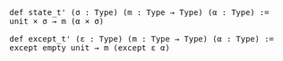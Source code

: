 <pre class="juicy-ace-editor-container ace-chrome"><span title="(module.header [] [])"></span><span title="(command.declaration
 (command.decl_modifiers [] [] [] [] [])
 (command.declaration.inner
  (0
   (command.def_like
    (command.def_like.kind (0 &quot;def&quot;))
    []
    `state_t'
    (command.decl_sig
     [(term.bracketed_binder
       (0
        (term.explicit_binder
         &quot;(&quot;
         (term.explicit_binder_content
          (1
           (term.binder_content
            [(term.binder_ident (0 `σ))]
            [(term.binder_content_type &quot;:&quot; (term.sort (1 &quot;Type&quot;)))]
            [])))
         &quot;)&quot;)))
      (term.bracketed_binder
       (0
        (term.explicit_binder
         &quot;(&quot;
         (term.explicit_binder_content
          (1
           (term.binder_content
            [(term.binder_ident (0 `m))]
            [(term.binder_content_type
              &quot;:&quot;
              (term.arrow (term.sort (1 &quot;Type&quot;)) &quot;→&quot; (term.sort (1 &quot;Type&quot;))))]
            [])))
         &quot;)&quot;)))
      (term.bracketed_binder
       (0
        (term.explicit_binder
         &quot;(&quot;
         (term.explicit_binder_content
          (1
           (term.binder_content
            [(term.binder_ident (0 `α))]
            [(term.binder_content_type &quot;:&quot; (term.sort (1 &quot;Type&quot;)))]
            [])))
         &quot;)&quot;)))]
     [])
    (command.decl_val
     (0
      (command.simple_decl_val
       &quot;:=&quot;
       (term.arrow
        (notation<TODO> (ident_univs `unit []) &quot;×&quot; (ident_univs `σ []))
        &quot;→&quot;
        (term.app
         (ident_univs `m [])
         (term.paren
          &quot;(&quot;
          [(term.paren_content
            (notation<TODO> (ident_univs `α []) &quot;×&quot; (ident_univs `σ []))
            [])]
          &quot;)&quot;))))))))))"><span title="(command.decl_modifiers [] [] [] [] [])"></span><span title="(command.declaration.inner
 (0
  (command.def_like
   (command.def_like.kind (0 &quot;def&quot;))
   []
   `state_t'
   (command.decl_sig
    [(term.bracketed_binder
      (0
       (term.explicit_binder
        &quot;(&quot;
        (term.explicit_binder_content
         (1
          (term.binder_content
           [(term.binder_ident (0 `σ))]
           [(term.binder_content_type &quot;:&quot; (term.sort (1 &quot;Type&quot;)))]
           [])))
        &quot;)&quot;)))
     (term.bracketed_binder
      (0
       (term.explicit_binder
        &quot;(&quot;
        (term.explicit_binder_content
         (1
          (term.binder_content
           [(term.binder_ident (0 `m))]
           [(term.binder_content_type
             &quot;:&quot;
             (term.arrow (term.sort (1 &quot;Type&quot;)) &quot;→&quot; (term.sort (1 &quot;Type&quot;))))]
           [])))
        &quot;)&quot;)))
     (term.bracketed_binder
      (0
       (term.explicit_binder
        &quot;(&quot;
        (term.explicit_binder_content
         (1
          (term.binder_content
           [(term.binder_ident (0 `α))]
           [(term.binder_content_type &quot;:&quot; (term.sort (1 &quot;Type&quot;)))]
           [])))
        &quot;)&quot;)))]
    [])
   (command.decl_val
    (0
     (command.simple_decl_val
      &quot;:=&quot;
      (term.arrow
       (notation<TODO> (ident_univs `unit []) &quot;×&quot; (ident_univs `σ []))
       &quot;→&quot;
       (term.app
        (ident_univs `m [])
        (term.paren
         &quot;(&quot;
         [(term.paren_content
           (notation<TODO> (ident_univs `α []) &quot;×&quot; (ident_univs `σ []))
           [])]
         &quot;)&quot;)))))))))"><span title="(command.def_like
 (command.def_like.kind (0 &quot;def&quot;))
 []
 `state_t'
 (command.decl_sig
  [(term.bracketed_binder
    (0
     (term.explicit_binder
      &quot;(&quot;
      (term.explicit_binder_content
       (1
        (term.binder_content
         [(term.binder_ident (0 `σ))]
         [(term.binder_content_type &quot;:&quot; (term.sort (1 &quot;Type&quot;)))]
         [])))
      &quot;)&quot;)))
   (term.bracketed_binder
    (0
     (term.explicit_binder
      &quot;(&quot;
      (term.explicit_binder_content
       (1
        (term.binder_content
         [(term.binder_ident (0 `m))]
         [(term.binder_content_type
           &quot;:&quot;
           (term.arrow (term.sort (1 &quot;Type&quot;)) &quot;→&quot; (term.sort (1 &quot;Type&quot;))))]
         [])))
      &quot;)&quot;)))
   (term.bracketed_binder
    (0
     (term.explicit_binder
      &quot;(&quot;
      (term.explicit_binder_content
       (1
        (term.binder_content
         [(term.binder_ident (0 `α))]
         [(term.binder_content_type &quot;:&quot; (term.sort (1 &quot;Type&quot;)))]
         [])))
      &quot;)&quot;)))]
  [])
 (command.decl_val
  (0
   (command.simple_decl_val
    &quot;:=&quot;
    (term.arrow
     (notation<TODO> (ident_univs `unit []) &quot;×&quot; (ident_univs `σ []))
     &quot;→&quot;
     (term.app
      (ident_univs `m [])
      (term.paren
       &quot;(&quot;
       [(term.paren_content
         (notation<TODO> (ident_univs `α []) &quot;×&quot; (ident_univs `σ []))
         [])]
       &quot;)&quot;)))))))"><span title="(command.def_like.kind (0 &quot;def&quot;))"><span class='ace_comment'></span><span class='ace_keyword'>def</span><span class='ace_comment'> </span></span><span class='ace_variable'>state_t'</span><span title="(command.decl_sig
 [(term.bracketed_binder
   (0
    (term.explicit_binder
     &quot;(&quot;
     (term.explicit_binder_content
      (1
       (term.binder_content
        [(term.binder_ident (0 `σ))]
        [(term.binder_content_type &quot;:&quot; (term.sort (1 &quot;Type&quot;)))]
        [])))
     &quot;)&quot;)))
  (term.bracketed_binder
   (0
    (term.explicit_binder
     &quot;(&quot;
     (term.explicit_binder_content
      (1
       (term.binder_content
        [(term.binder_ident (0 `m))]
        [(term.binder_content_type
          &quot;:&quot;
          (term.arrow (term.sort (1 &quot;Type&quot;)) &quot;→&quot; (term.sort (1 &quot;Type&quot;))))]
        [])))
     &quot;)&quot;)))
  (term.bracketed_binder
   (0
    (term.explicit_binder
     &quot;(&quot;
     (term.explicit_binder_content
      (1
       (term.binder_content
        [(term.binder_ident (0 `α))]
        [(term.binder_content_type &quot;:&quot; (term.sort (1 &quot;Type&quot;)))]
        [])))
     &quot;)&quot;)))]
 [])"><span title="(term.bracketed_binder
 (0
  (term.explicit_binder
   &quot;(&quot;
   (term.explicit_binder_content
    (1
     (term.binder_content
      [(term.binder_ident (0 `σ))]
      [(term.binder_content_type &quot;:&quot; (term.sort (1 &quot;Type&quot;)))]
      [])))
   &quot;)&quot;)))"><span title="(term.explicit_binder
 &quot;(&quot;
 (term.explicit_binder_content
  (1
   (term.binder_content
    [(term.binder_ident (0 `σ))]
    [(term.binder_content_type &quot;:&quot; (term.sort (1 &quot;Type&quot;)))]
    [])))
 &quot;)&quot;)"><span class='ace_comment'> </span>(<span class='ace_comment'></span><span title="(term.explicit_binder_content
 (1
  (term.binder_content
   [(term.binder_ident (0 `σ))]
   [(term.binder_content_type &quot;:&quot; (term.sort (1 &quot;Type&quot;)))]
   [])))"><span title="(term.binder_content
 [(term.binder_ident (0 `σ))]
 [(term.binder_content_type &quot;:&quot; (term.sort (1 &quot;Type&quot;)))]
 [])"><span title="(term.binder_ident (0 `σ))"><span class='ace_variable'>σ</span></span><span title="(term.binder_content_type &quot;:&quot; (term.sort (1 &quot;Type&quot;)))"><span class='ace_comment'> </span>:<span class='ace_comment'> </span><span title="(term.sort (1 &quot;Type&quot;))"><span class='ace_comment'></span><span class='ace_keyword'>Type</span><span class='ace_comment'></span></span></span></span></span><span class='ace_comment'></span>)<span class='ace_comment'> </span></span></span><span title="(term.bracketed_binder
 (0
  (term.explicit_binder
   &quot;(&quot;
   (term.explicit_binder_content
    (1
     (term.binder_content
      [(term.binder_ident (0 `m))]
      [(term.binder_content_type
        &quot;:&quot;
        (term.arrow (term.sort (1 &quot;Type&quot;)) &quot;→&quot; (term.sort (1 &quot;Type&quot;))))]
      [])))
   &quot;)&quot;)))"><span title="(term.explicit_binder
 &quot;(&quot;
 (term.explicit_binder_content
  (1
   (term.binder_content
    [(term.binder_ident (0 `m))]
    [(term.binder_content_type
      &quot;:&quot;
      (term.arrow (term.sort (1 &quot;Type&quot;)) &quot;→&quot; (term.sort (1 &quot;Type&quot;))))]
    [])))
 &quot;)&quot;)"><span class='ace_comment'></span>(<span class='ace_comment'></span><span title="(term.explicit_binder_content
 (1
  (term.binder_content
   [(term.binder_ident (0 `m))]
   [(term.binder_content_type
     &quot;:&quot;
     (term.arrow (term.sort (1 &quot;Type&quot;)) &quot;→&quot; (term.sort (1 &quot;Type&quot;))))]
   [])))"><span title="(term.binder_content
 [(term.binder_ident (0 `m))]
 [(term.binder_content_type
   &quot;:&quot;
   (term.arrow (term.sort (1 &quot;Type&quot;)) &quot;→&quot; (term.sort (1 &quot;Type&quot;))))]
 [])"><span title="(term.binder_ident (0 `m))"><span class='ace_variable'>m</span></span><span title="(term.binder_content_type
 &quot;:&quot;
 (term.arrow (term.sort (1 &quot;Type&quot;)) &quot;→&quot; (term.sort (1 &quot;Type&quot;))))"><span class='ace_comment'> </span>:<span class='ace_comment'> </span><span title="(term.arrow (term.sort (1 &quot;Type&quot;)) &quot;→&quot; (term.sort (1 &quot;Type&quot;)))"><span title="(term.sort (1 &quot;Type&quot;))"><span class='ace_comment'></span><span class='ace_keyword'>Type</span><span class='ace_comment'> </span></span><span class='ace_comment'></span>→<span class='ace_comment'> </span><span title="(term.sort (1 &quot;Type&quot;))"><span class='ace_comment'></span><span class='ace_keyword'>Type</span><span class='ace_comment'></span></span></span></span></span></span><span class='ace_comment'></span>)<span class='ace_comment'> </span></span></span><span title="(term.bracketed_binder
 (0
  (term.explicit_binder
   &quot;(&quot;
   (term.explicit_binder_content
    (1
     (term.binder_content
      [(term.binder_ident (0 `α))]
      [(term.binder_content_type &quot;:&quot; (term.sort (1 &quot;Type&quot;)))]
      [])))
   &quot;)&quot;)))"><span title="(term.explicit_binder
 &quot;(&quot;
 (term.explicit_binder_content
  (1
   (term.binder_content
    [(term.binder_ident (0 `α))]
    [(term.binder_content_type &quot;:&quot; (term.sort (1 &quot;Type&quot;)))]
    [])))
 &quot;)&quot;)"><span class='ace_comment'></span>(<span class='ace_comment'></span><span title="(term.explicit_binder_content
 (1
  (term.binder_content
   [(term.binder_ident (0 `α))]
   [(term.binder_content_type &quot;:&quot; (term.sort (1 &quot;Type&quot;)))]
   [])))"><span title="(term.binder_content
 [(term.binder_ident (0 `α))]
 [(term.binder_content_type &quot;:&quot; (term.sort (1 &quot;Type&quot;)))]
 [])"><span title="(term.binder_ident (0 `α))"><span class='ace_variable'>α</span></span><span title="(term.binder_content_type &quot;:&quot; (term.sort (1 &quot;Type&quot;)))"><span class='ace_comment'> </span>:<span class='ace_comment'> </span><span title="(term.sort (1 &quot;Type&quot;))"><span class='ace_comment'></span><span class='ace_keyword'>Type</span><span class='ace_comment'></span></span></span></span></span><span class='ace_comment'></span>)<span class='ace_comment'> </span></span></span></span><span title="(command.decl_val
 (0
  (command.simple_decl_val
   &quot;:=&quot;
   (term.arrow
    (notation<TODO> (ident_univs `unit []) &quot;×&quot; (ident_univs `σ []))
    &quot;→&quot;
    (term.app
     (ident_univs `m [])
     (term.paren
      &quot;(&quot;
      [(term.paren_content
        (notation<TODO> (ident_univs `α []) &quot;×&quot; (ident_univs `σ []))
        [])]
      &quot;)&quot;))))))"><span title="(command.simple_decl_val
 &quot;:=&quot;
 (term.arrow
  (notation<TODO> (ident_univs `unit []) &quot;×&quot; (ident_univs `σ []))
  &quot;→&quot;
  (term.app
   (ident_univs `m [])
   (term.paren
    &quot;(&quot;
    [(term.paren_content
      (notation<TODO> (ident_univs `α []) &quot;×&quot; (ident_univs `σ []))
      [])]
    &quot;)&quot;))))"><span class='ace_comment'></span>:=<span class='ace_comment'>
</span><span title="(term.arrow
 (notation<TODO> (ident_univs `unit []) &quot;×&quot; (ident_univs `σ []))
 &quot;→&quot;
 (term.app
  (ident_univs `m [])
  (term.paren
   &quot;(&quot;
   [(term.paren_content
     (notation<TODO> (ident_univs `α []) &quot;×&quot; (ident_univs `σ []))
     [])]
   &quot;)&quot;)))"><span title="(notation<TODO> (ident_univs `unit []) &quot;×&quot; (ident_univs `σ []))">unit<span class='ace_comment'> </span>×<span class='ace_comment'> </span>σ</span><span class='ace_comment'> </span>→<span class='ace_comment'> </span><span title="(term.app
 (ident_univs `m [])
 (term.paren
  &quot;(&quot;
  [(term.paren_content
    (notation<TODO> (ident_univs `α []) &quot;×&quot; (ident_univs `σ []))
    [])]
  &quot;)&quot;))">m<span title="(term.paren
 &quot;(&quot;
 [(term.paren_content
   (notation<TODO> (ident_univs `α []) &quot;×&quot; (ident_univs `σ []))
   [])]
 &quot;)&quot;)"><span class='ace_comment'> </span>(<span class='ace_comment'></span><span title="(term.paren_content
 (notation<TODO> (ident_univs `α []) &quot;×&quot; (ident_univs `σ []))
 [])"><span title="(notation<TODO> (ident_univs `α []) &quot;×&quot; (ident_univs `σ []))">α<span class='ace_comment'> </span>×<span class='ace_comment'> </span>σ</span></span><span class='ace_comment'></span>)<span class='ace_comment'>

</span></span></span></span></span></span></span></span></span><span title="(command.declaration
 (command.decl_modifiers [] [] [] [] [])
 (command.declaration.inner
  (0
   (command.def_like
    (command.def_like.kind (0 &quot;def&quot;))
    []
    `except_t'
    (command.decl_sig
     [(term.bracketed_binder
       (0
        (term.explicit_binder
         &quot;(&quot;
         (term.explicit_binder_content
          (1
           (term.binder_content
            [(term.binder_ident (0 `ε))]
            [(term.binder_content_type &quot;:&quot; (term.sort (1 &quot;Type&quot;)))]
            [])))
         &quot;)&quot;)))
      (term.bracketed_binder
       (0
        (term.explicit_binder
         &quot;(&quot;
         (term.explicit_binder_content
          (1
           (term.binder_content
            [(term.binder_ident (0 `m))]
            [(term.binder_content_type
              &quot;:&quot;
              (term.arrow (term.sort (1 &quot;Type&quot;)) &quot;→&quot; (term.sort (1 &quot;Type&quot;))))]
            [])))
         &quot;)&quot;)))
      (term.bracketed_binder
       (0
        (term.explicit_binder
         &quot;(&quot;
         (term.explicit_binder_content
          (1
           (term.binder_content
            [(term.binder_ident (0 `α))]
            [(term.binder_content_type &quot;:&quot; (term.sort (1 &quot;Type&quot;)))]
            [])))
         &quot;)&quot;)))]
     [])
    (command.decl_val
     (0
      (command.simple_decl_val
       &quot;:=&quot;
       (term.arrow
        (term.app
         (term.app (ident_univs `except []) (ident_univs `empty []))
         (ident_univs `unit []))
        &quot;→&quot;
        (term.app
         (ident_univs `m [])
         (term.paren
          &quot;(&quot;
          [(term.paren_content
            (term.app
             (term.app (ident_univs `except []) (ident_univs `ε []))
             (ident_univs `α []))
            [])]
          &quot;)&quot;))))))))))"><span title="(command.decl_modifiers [] [] [] [] [])"></span><span title="(command.declaration.inner
 (0
  (command.def_like
   (command.def_like.kind (0 &quot;def&quot;))
   []
   `except_t'
   (command.decl_sig
    [(term.bracketed_binder
      (0
       (term.explicit_binder
        &quot;(&quot;
        (term.explicit_binder_content
         (1
          (term.binder_content
           [(term.binder_ident (0 `ε))]
           [(term.binder_content_type &quot;:&quot; (term.sort (1 &quot;Type&quot;)))]
           [])))
        &quot;)&quot;)))
     (term.bracketed_binder
      (0
       (term.explicit_binder
        &quot;(&quot;
        (term.explicit_binder_content
         (1
          (term.binder_content
           [(term.binder_ident (0 `m))]
           [(term.binder_content_type
             &quot;:&quot;
             (term.arrow (term.sort (1 &quot;Type&quot;)) &quot;→&quot; (term.sort (1 &quot;Type&quot;))))]
           [])))
        &quot;)&quot;)))
     (term.bracketed_binder
      (0
       (term.explicit_binder
        &quot;(&quot;
        (term.explicit_binder_content
         (1
          (term.binder_content
           [(term.binder_ident (0 `α))]
           [(term.binder_content_type &quot;:&quot; (term.sort (1 &quot;Type&quot;)))]
           [])))
        &quot;)&quot;)))]
    [])
   (command.decl_val
    (0
     (command.simple_decl_val
      &quot;:=&quot;
      (term.arrow
       (term.app
        (term.app (ident_univs `except []) (ident_univs `empty []))
        (ident_univs `unit []))
       &quot;→&quot;
       (term.app
        (ident_univs `m [])
        (term.paren
         &quot;(&quot;
         [(term.paren_content
           (term.app
            (term.app (ident_univs `except []) (ident_univs `ε []))
            (ident_univs `α []))
           [])]
         &quot;)&quot;)))))))))"><span title="(command.def_like
 (command.def_like.kind (0 &quot;def&quot;))
 []
 `except_t'
 (command.decl_sig
  [(term.bracketed_binder
    (0
     (term.explicit_binder
      &quot;(&quot;
      (term.explicit_binder_content
       (1
        (term.binder_content
         [(term.binder_ident (0 `ε))]
         [(term.binder_content_type &quot;:&quot; (term.sort (1 &quot;Type&quot;)))]
         [])))
      &quot;)&quot;)))
   (term.bracketed_binder
    (0
     (term.explicit_binder
      &quot;(&quot;
      (term.explicit_binder_content
       (1
        (term.binder_content
         [(term.binder_ident (0 `m))]
         [(term.binder_content_type
           &quot;:&quot;
           (term.arrow (term.sort (1 &quot;Type&quot;)) &quot;→&quot; (term.sort (1 &quot;Type&quot;))))]
         [])))
      &quot;)&quot;)))
   (term.bracketed_binder
    (0
     (term.explicit_binder
      &quot;(&quot;
      (term.explicit_binder_content
       (1
        (term.binder_content
         [(term.binder_ident (0 `α))]
         [(term.binder_content_type &quot;:&quot; (term.sort (1 &quot;Type&quot;)))]
         [])))
      &quot;)&quot;)))]
  [])
 (command.decl_val
  (0
   (command.simple_decl_val
    &quot;:=&quot;
    (term.arrow
     (term.app
      (term.app (ident_univs `except []) (ident_univs `empty []))
      (ident_univs `unit []))
     &quot;→&quot;
     (term.app
      (ident_univs `m [])
      (term.paren
       &quot;(&quot;
       [(term.paren_content
         (term.app
          (term.app (ident_univs `except []) (ident_univs `ε []))
          (ident_univs `α []))
         [])]
       &quot;)&quot;)))))))"><span title="(command.def_like.kind (0 &quot;def&quot;))"><span class='ace_comment'></span><span class='ace_keyword'>def</span><span class='ace_comment'> </span></span><span class='ace_variable'>except_t'</span><span title="(command.decl_sig
 [(term.bracketed_binder
   (0
    (term.explicit_binder
     &quot;(&quot;
     (term.explicit_binder_content
      (1
       (term.binder_content
        [(term.binder_ident (0 `ε))]
        [(term.binder_content_type &quot;:&quot; (term.sort (1 &quot;Type&quot;)))]
        [])))
     &quot;)&quot;)))
  (term.bracketed_binder
   (0
    (term.explicit_binder
     &quot;(&quot;
     (term.explicit_binder_content
      (1
       (term.binder_content
        [(term.binder_ident (0 `m))]
        [(term.binder_content_type
          &quot;:&quot;
          (term.arrow (term.sort (1 &quot;Type&quot;)) &quot;→&quot; (term.sort (1 &quot;Type&quot;))))]
        [])))
     &quot;)&quot;)))
  (term.bracketed_binder
   (0
    (term.explicit_binder
     &quot;(&quot;
     (term.explicit_binder_content
      (1
       (term.binder_content
        [(term.binder_ident (0 `α))]
        [(term.binder_content_type &quot;:&quot; (term.sort (1 &quot;Type&quot;)))]
        [])))
     &quot;)&quot;)))]
 [])"><span title="(term.bracketed_binder
 (0
  (term.explicit_binder
   &quot;(&quot;
   (term.explicit_binder_content
    (1
     (term.binder_content
      [(term.binder_ident (0 `ε))]
      [(term.binder_content_type &quot;:&quot; (term.sort (1 &quot;Type&quot;)))]
      [])))
   &quot;)&quot;)))"><span title="(term.explicit_binder
 &quot;(&quot;
 (term.explicit_binder_content
  (1
   (term.binder_content
    [(term.binder_ident (0 `ε))]
    [(term.binder_content_type &quot;:&quot; (term.sort (1 &quot;Type&quot;)))]
    [])))
 &quot;)&quot;)"><span class='ace_comment'> </span>(<span class='ace_comment'></span><span title="(term.explicit_binder_content
 (1
  (term.binder_content
   [(term.binder_ident (0 `ε))]
   [(term.binder_content_type &quot;:&quot; (term.sort (1 &quot;Type&quot;)))]
   [])))"><span title="(term.binder_content
 [(term.binder_ident (0 `ε))]
 [(term.binder_content_type &quot;:&quot; (term.sort (1 &quot;Type&quot;)))]
 [])"><span title="(term.binder_ident (0 `ε))"><span class='ace_variable'>ε</span></span><span title="(term.binder_content_type &quot;:&quot; (term.sort (1 &quot;Type&quot;)))"><span class='ace_comment'> </span>:<span class='ace_comment'> </span><span title="(term.sort (1 &quot;Type&quot;))"><span class='ace_comment'></span><span class='ace_keyword'>Type</span><span class='ace_comment'></span></span></span></span></span><span class='ace_comment'></span>)<span class='ace_comment'> </span></span></span><span title="(term.bracketed_binder
 (0
  (term.explicit_binder
   &quot;(&quot;
   (term.explicit_binder_content
    (1
     (term.binder_content
      [(term.binder_ident (0 `m))]
      [(term.binder_content_type
        &quot;:&quot;
        (term.arrow (term.sort (1 &quot;Type&quot;)) &quot;→&quot; (term.sort (1 &quot;Type&quot;))))]
      [])))
   &quot;)&quot;)))"><span title="(term.explicit_binder
 &quot;(&quot;
 (term.explicit_binder_content
  (1
   (term.binder_content
    [(term.binder_ident (0 `m))]
    [(term.binder_content_type
      &quot;:&quot;
      (term.arrow (term.sort (1 &quot;Type&quot;)) &quot;→&quot; (term.sort (1 &quot;Type&quot;))))]
    [])))
 &quot;)&quot;)"><span class='ace_comment'></span>(<span class='ace_comment'></span><span title="(term.explicit_binder_content
 (1
  (term.binder_content
   [(term.binder_ident (0 `m))]
   [(term.binder_content_type
     &quot;:&quot;
     (term.arrow (term.sort (1 &quot;Type&quot;)) &quot;→&quot; (term.sort (1 &quot;Type&quot;))))]
   [])))"><span title="(term.binder_content
 [(term.binder_ident (0 `m))]
 [(term.binder_content_type
   &quot;:&quot;
   (term.arrow (term.sort (1 &quot;Type&quot;)) &quot;→&quot; (term.sort (1 &quot;Type&quot;))))]
 [])"><span title="(term.binder_ident (0 `m))"><span class='ace_variable'>m</span></span><span title="(term.binder_content_type
 &quot;:&quot;
 (term.arrow (term.sort (1 &quot;Type&quot;)) &quot;→&quot; (term.sort (1 &quot;Type&quot;))))"><span class='ace_comment'> </span>:<span class='ace_comment'> </span><span title="(term.arrow (term.sort (1 &quot;Type&quot;)) &quot;→&quot; (term.sort (1 &quot;Type&quot;)))"><span title="(term.sort (1 &quot;Type&quot;))"><span class='ace_comment'></span><span class='ace_keyword'>Type</span><span class='ace_comment'> </span></span><span class='ace_comment'></span>→<span class='ace_comment'> </span><span title="(term.sort (1 &quot;Type&quot;))"><span class='ace_comment'></span><span class='ace_keyword'>Type</span><span class='ace_comment'></span></span></span></span></span></span><span class='ace_comment'></span>)<span class='ace_comment'> </span></span></span><span title="(term.bracketed_binder
 (0
  (term.explicit_binder
   &quot;(&quot;
   (term.explicit_binder_content
    (1
     (term.binder_content
      [(term.binder_ident (0 `α))]
      [(term.binder_content_type &quot;:&quot; (term.sort (1 &quot;Type&quot;)))]
      [])))
   &quot;)&quot;)))"><span title="(term.explicit_binder
 &quot;(&quot;
 (term.explicit_binder_content
  (1
   (term.binder_content
    [(term.binder_ident (0 `α))]
    [(term.binder_content_type &quot;:&quot; (term.sort (1 &quot;Type&quot;)))]
    [])))
 &quot;)&quot;)"><span class='ace_comment'></span>(<span class='ace_comment'></span><span title="(term.explicit_binder_content
 (1
  (term.binder_content
   [(term.binder_ident (0 `α))]
   [(term.binder_content_type &quot;:&quot; (term.sort (1 &quot;Type&quot;)))]
   [])))"><span title="(term.binder_content
 [(term.binder_ident (0 `α))]
 [(term.binder_content_type &quot;:&quot; (term.sort (1 &quot;Type&quot;)))]
 [])"><span title="(term.binder_ident (0 `α))"><span class='ace_variable'>α</span></span><span title="(term.binder_content_type &quot;:&quot; (term.sort (1 &quot;Type&quot;)))"><span class='ace_comment'> </span>:<span class='ace_comment'> </span><span title="(term.sort (1 &quot;Type&quot;))"><span class='ace_comment'></span><span class='ace_keyword'>Type</span><span class='ace_comment'></span></span></span></span></span><span class='ace_comment'></span>)<span class='ace_comment'> </span></span></span></span><span title="(command.decl_val
 (0
  (command.simple_decl_val
   &quot;:=&quot;
   (term.arrow
    (term.app
     (term.app (ident_univs `except []) (ident_univs `empty []))
     (ident_univs `unit []))
    &quot;→&quot;
    (term.app
     (ident_univs `m [])
     (term.paren
      &quot;(&quot;
      [(term.paren_content
        (term.app
         (term.app (ident_univs `except []) (ident_univs `ε []))
         (ident_univs `α []))
        [])]
      &quot;)&quot;))))))"><span title="(command.simple_decl_val
 &quot;:=&quot;
 (term.arrow
  (term.app
   (term.app (ident_univs `except []) (ident_univs `empty []))
   (ident_univs `unit []))
  &quot;→&quot;
  (term.app
   (ident_univs `m [])
   (term.paren
    &quot;(&quot;
    [(term.paren_content
      (term.app
       (term.app (ident_univs `except []) (ident_univs `ε []))
       (ident_univs `α []))
      [])]
    &quot;)&quot;))))"><span class='ace_comment'></span>:=<span class='ace_comment'>
</span><span title="(term.arrow
 (term.app
  (term.app (ident_univs `except []) (ident_univs `empty []))
  (ident_univs `unit []))
 &quot;→&quot;
 (term.app
  (ident_univs `m [])
  (term.paren
   &quot;(&quot;
   [(term.paren_content
     (term.app
      (term.app (ident_univs `except []) (ident_univs `ε []))
      (ident_univs `α []))
     [])]
   &quot;)&quot;)))"><span title="(term.app
 (term.app (ident_univs `except []) (ident_univs `empty []))
 (ident_univs `unit []))"><span title="(term.app (ident_univs `except []) (ident_univs `empty []))">except empty</span> unit</span><span class='ace_comment'> </span>→<span class='ace_comment'> </span><span title="(term.app
 (ident_univs `m [])
 (term.paren
  &quot;(&quot;
  [(term.paren_content
    (term.app
     (term.app (ident_univs `except []) (ident_univs `ε []))
     (ident_univs `α []))
    [])]
  &quot;)&quot;))">m<span title="(term.paren
 &quot;(&quot;
 [(term.paren_content
   (term.app
    (term.app (ident_univs `except []) (ident_univs `ε []))
    (ident_univs `α []))
   [])]
 &quot;)&quot;)"><span class='ace_comment'> </span>(<span class='ace_comment'></span><span title="(term.paren_content
 (term.app
  (term.app (ident_univs `except []) (ident_univs `ε []))
  (ident_univs `α []))
 [])"><span title="(term.app
 (term.app (ident_univs `except []) (ident_univs `ε []))
 (ident_univs `α []))"><span title="(term.app (ident_univs `except []) (ident_univs `ε []))">except ε</span> α</span></span><span class='ace_comment'></span>)<span class='ace_comment'></span></span></span></span></span></span></span></span></span><span title="(eoi &quot;&quot;)"><span class='ace_comment'></span><span class='ace_comment'></span></span></pre>
